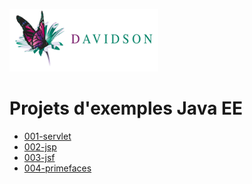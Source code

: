![alt text](https://github.com/marc-bouvier-dav/dav-j2ee-tuto/blob/master/dav_logo_small.png "Davidson Consulting")

Projets d'exemples Java EE
==========================

 * [001-servlet](https://github.com/marc-bouvier-dav/dav-j2ee-tuto/tree/master/001-servlet)
 * [002-jsp](https://github.com/marc-bouvier-dav/dav-j2ee-tuto/tree/master/002-jsp)
 * [003-jsf](https://github.com/marc-bouvier-dav/dav-j2ee-tuto/tree/master/003-jsf)
 * [004-primefaces](https://github.com/marc-bouvier-dav/dav-j2ee-tuto/tree/master/004-primefaces)
